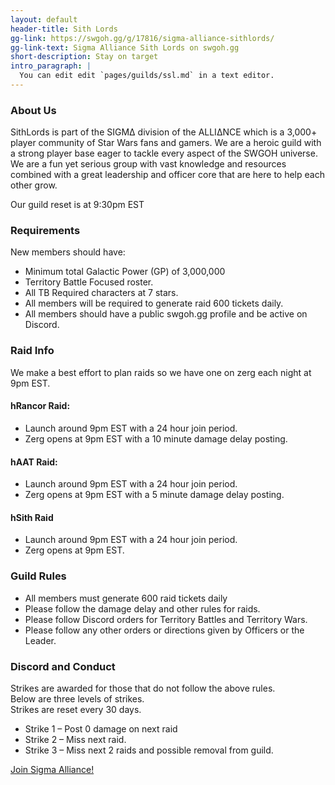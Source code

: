 ```yaml
---
layout: default
header-title: Sith Lords
gg-link: https://swgoh.gg/g/17816/sigma-alliance-sithlords/
gg-link-text: Sigma Alliance Sith Lords on swgoh.gg
short-description: Stay on target
intro_paragraph: |
  You can edit edit `pages/guilds/ssl.md` in a text editor.
---
```


### About Us

SithLords is part of the SIGM&Delta; division of the ALLI&Delta;NCE which is a 3,000+ player community of Star Wars fans and gamers. We are a heroic guild with a strong player base eager to tackle every aspect of the SWGOH universe. We are a fun yet serious group with vast knowledge and resources combined with a great leadership and officer core that are here to help each other grow.<br>

Our guild reset is at 9:30pm EST

### Requirements

New members should have:

* Minimum total Galactic Power (GP) of 3,000,000
* Territory Battle Focused roster.
* All TB Required characters at 7 stars.
* All members will be required to generate raid 600 tickets daily.
* All members should have a public swgoh.gg profile and be active on Discord.

### Raid Info

We make a best effort to plan raids so we have one on zerg each night at 9pm EST.

#### hRancor Raid:

* Launch around 9pm EST with a 24 hour join period.
* Zerg opens at 9pm EST with a 10 minute damage delay posting.

#### hAAT Raid:

* Launch around 9pm EST with a 24 hour join period. 
* Zerg opens at 9pm EST with a 5 minute damage delay posting.

#### hSith Raid

* Launch around 9pm EST with a 24 hour join period.
* Zerg opens at 9pm EST.			

### Guild Rules

* All members must generate 600 raid tickets daily
* Please follow the damage delay and other rules for raids.
* Please follow Discord orders for Territory Battles and Territory Wars.
* Please follow any other orders or directions given by Officers or the Leader.


### Discord and Conduct

Strikes are awarded for those that do not follow the above rules. <br>
Below are three levels of strikes. <br>
Strikes are reset every 30 days. 

* Strike 1 – Post 0 damage on next raid
* Strike 2 – Miss next raid.
* Strike 3 – Miss next 2 raids and possible removal from guild.



[Join Sigma Alliance!](https://discord.gg/V33Kfaj)
